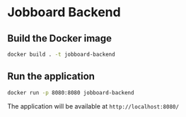 # Jobboard Backend

## Build the Docker image
```bash
docker build . -t jobboard-backend
```

## Run the application
```bash
docker run -p 8080:8080 jobboard-backend
```

The application will be available at `http://localhost:8080/`